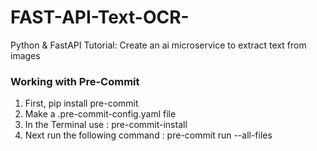 # FAST-API-Text-OCR-
Python &amp; FastAPI Tutorial: Create an ai microservice to extract text from images

### Working with Pre-Commit

1. First, pip install pre-commit
2. Make a .pre-commit-config.yaml file
3. In the Terminal use : pre-commit-install
4. Next run the following command : pre-commit run --all-files
